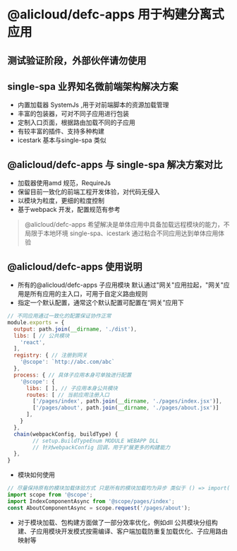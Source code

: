 # @alicloud/defc-apps 用于构建分离式应用
## 测试验证阶段，外部伙伴请勿使用

##  single-spa 业界知名微前端架构解决方案
 - 内置加载器 SystemJs ,用于对前端脚本的资源加载管理
 - 丰富的包装器，可对不同子应用进行包装
 - 定制入口页面，根据路由加载不同的子应用
 - 有较丰富的插件、支持多种构建
 - icestark 基本与single-spa 类似


## @alicloud/defc-apps 与 single-spa 解决方案对比
- 加载器使用amd 规范，RequireJs
- 保留目前一致化的前端工程开发体验，对代码无侵入
- 以模块为粒度，更细的粒度控制
- 基于webpack 开发，配置规范有参考

> @alicloud/defc-apps 希望解决是单体应用中具备加载远程模块的能力，不局限于本地环境
> single-spa、icestark 通过粘合不同应用达到单体应用体验


## @alicloud/defc-apps 使用说明
- 所有的@alicloud/defc-apps 子应用模块 默认通过"网关"应用拉起，"网关"应用是所有应用的主入口，可用于自定义路由规则
- 指定一个默认配置，通常这个默认配置可配置在“网关”应用下

```javascript
// 不同应用通过一致化的配置保证协作正常
module.exports = {
  output: path.join(__dirname, './dist'),
  libs: [ // 公共模块
    'react',
  ],
  registry: { // 注册到网关
    '@scope': `http://abc.com/abc`
  },
  process: { // 具体子应用本身可单独进行配置
    '@scope': {
      libs: [ ], // 子应用本身公共模块
      routes: [ // 当前应用注册入口
        ['/pages/index', path.join(__dirname, './pages/index.jsx')],
        ['/pages/about', path.join(__dirname, './pages/about.jsx')]
      ],
    }
  },
  chain(webpackConfig, buildType) {
		// setup.BuildTypeEnum MODULE WEBAPP DLL
		// 针对webpackConfig 回调，用于扩展更多的构建能力
  },
}
```
- 模块如何使用

```javascript
// 尽量保持原有的模块加载体验方式 只是所有的模块加载均为异步 类似于 () => import('xx')
import scope from '@scope';
import IndexComponentAsync from '@scope/pages/index';
const AboutComponentAsync = scope.request('/pages/about');

```

- 对于模块加载、包构建方面做了一部分效率优化，例如dll 公共模块分组构建、子应用模块开发模式按需编译、客户端加载防重复加载优化、子应用路由映射等